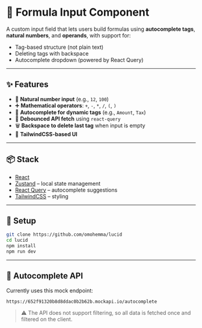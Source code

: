 # 🧮 Formula Input Component

A custom input field that lets users build formulas using **autocomplete tags**, **natural numbers**, and **operands**, with support for:

* Tag-based structure (not plain text)
* Deleting tags with backspace
* Autocomplete dropdown (powered by React Query)

---

## ✨ Features

* 🔢 **Natural number input** (e.g., `12`, `100`)
* ➕ **Mathematical operators**: `+`, `-`, `*`, `/`, `(`, `)`
* 🔖 **Autocomplete for dynamic tags** (e.g., `Amount`, `Tax`)
* 🧠 **Debounced API fetch** using `react-query`
* 🗑️ **Backspace to delete last tag** when input is empty
* 🎨 **TailwindCSS-based UI**

---

## 📦 Stack

* [React](https://reactjs.org)
* [Zustand](https://github.com/pmndrs/zustand) – local state management
* [React Query](https://tanstack.com/query) – autocomplete suggestions
* [TailwindCSS](https://tailwindcss.com) – styling

---

## 🔧 Setup

```bash
git clone https://github.com/omohemma/lucid
cd lucid
npm install
npm run dev
```

---


## 🔗 Autocomplete API

Currently uses this mock endpoint:

```
https://652f91320b8d8ddac0b2b62b.mockapi.io/autocomplete
```

> ⚠️ The API does not support filtering, so all data is fetched once and filtered on the client.
